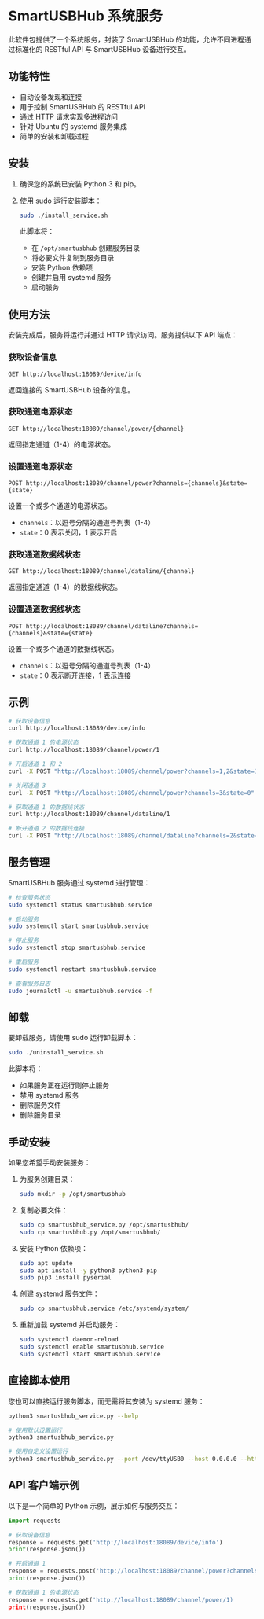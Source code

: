 # SmartUSBHub 系统服务

此软件包提供了一个系统服务，封装了 SmartUSBHub 的功能，允许不同进程通过标准化的 RESTful API 与 SmartUSBHub 设备进行交互。

## 功能特性

- 自动设备发现和连接
- 用于控制 SmartUSBHub 的 RESTful API
- 通过 HTTP 请求实现多进程访问
- 针对 Ubuntu 的 systemd 服务集成
- 简单的安装和卸载过程

## 安装

1. 确保您的系统已安装 Python 3 和 pip。

2. 使用 sudo 运行安装脚本：

   ```bash
   sudo ./install_service.sh
   ```

   此脚本将：
   - 在 `/opt/smartusbhub` 创建服务目录
   - 将必要文件复制到服务目录
   - 安装 Python 依赖项
   - 创建并启用 systemd 服务
   - 启动服务

## 使用方法

安装完成后，服务将运行并通过 HTTP 请求访问。服务提供以下 API 端点：

### 获取设备信息

```
GET http://localhost:18089/device/info
```

返回连接的 SmartUSBHub 设备的信息。

### 获取通道电源状态

```
GET http://localhost:18089/channel/power/{channel}
```

返回指定通道（1-4）的电源状态。

### 设置通道电源状态

```
POST http://localhost:18089/channel/power?channels={channels}&state={state}
```

设置一个或多个通道的电源状态。
- `channels`：以逗号分隔的通道号列表（1-4）
- `state`：0 表示关闭，1 表示开启

### 获取通道数据线状态

```
GET http://localhost:18089/channel/dataline/{channel}
```

返回指定通道（1-4）的数据线状态。

### 设置通道数据线状态

```
POST http://localhost:18089/channel/dataline?channels={channels}&state={state}
```

设置一个或多个通道的数据线状态。
- `channels`：以逗号分隔的通道号列表（1-4）
- `state`：0 表示断开连接，1 表示连接

## 示例

```bash
# 获取设备信息
curl http://localhost:18089/device/info

# 获取通道 1 的电源状态
curl http://localhost:18089/channel/power/1

# 开启通道 1 和 2
curl -X POST "http://localhost:18089/channel/power?channels=1,2&state=1"

# 关闭通道 3
curl -X POST "http://localhost:18089/channel/power?channels=3&state=0"

# 获取通道 1 的数据线状态
curl http://localhost:18089/channel/dataline/1

# 断开通道 2 的数据线连接
curl -X POST "http://localhost:18089/channel/dataline?channels=2&state=0"
```

## 服务管理

SmartUSBHub 服务通过 systemd 进行管理：

```bash
# 检查服务状态
sudo systemctl status smartusbhub.service

# 启动服务
sudo systemctl start smartusbhub.service

# 停止服务
sudo systemctl stop smartusbhub.service

# 重启服务
sudo systemctl restart smartusbhub.service

# 查看服务日志
sudo journalctl -u smartusbhub.service -f
```

## 卸载

要卸载服务，请使用 sudo 运行卸载脚本：

```bash
sudo ./uninstall_service.sh
```

此脚本将：
- 如果服务正在运行则停止服务
- 禁用 systemd 服务
- 删除服务文件
- 删除服务目录

## 手动安装

如果您希望手动安装服务：

1. 为服务创建目录：
   ```bash
   sudo mkdir -p /opt/smartusbhub
   ```

2. 复制必要文件：
   ```bash
   sudo cp smartusbhub_service.py /opt/smartusbhub/
   sudo cp smartusbhub.py /opt/smartusbhub/
   ```

3. 安装 Python 依赖项：
   ```bash
   sudo apt update
   sudo apt install -y python3 python3-pip
   sudo pip3 install pyserial
   ```

4. 创建 systemd 服务文件：
   ```bash
   sudo cp smartusbhub.service /etc/systemd/system/
   ```

5. 重新加载 systemd 并启动服务：
   ```bash
   sudo systemctl daemon-reload
   sudo systemctl enable smartusbhub.service
   sudo systemctl start smartusbhub.service
   ```

## 直接脚本使用

您也可以直接运行服务脚本，而无需将其安装为 systemd 服务：

```bash
python3 smartusbhub_service.py --help

# 使用默认设置运行
python3 smartusbhub_service.py

# 使用自定义设置运行
python3 smartusbhub_service.py --port /dev/ttyUSB0 --host 0.0.0.0 --http-port 18089
```

## API 客户端示例

以下是一个简单的 Python 示例，展示如何与服务交互：

```python
import requests

# 获取设备信息
response = requests.get('http://localhost:18089/device/info')
print(response.json())

# 开启通道 1
response = requests.post('http://localhost:18089/channel/power?channels=1&state=1')
print(response.json())

# 获取通道 1 的电源状态
response = requests.get('http://localhost:18089/channel/power/1)
print(response.json())
```